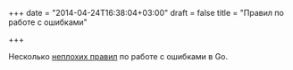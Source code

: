 +++
date = "2014-04-24T16:38:04+03:00"
draft = false
title = "Правил по работе с ошибками"

+++

<p>Несколько <a href="http://rogpeppe.wordpress.com/2014/04/23/some-suggested-rules-for-generating-good-errors-in-go/">неплохих правил</a> по работе с ошибками в Go.</p>

